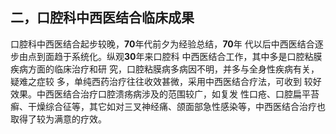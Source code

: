 ##  二，口腔科中西医结合临床成果

  口腔科中西医结合起步较晚，**70**年代前夕为经验总结，**70**年 代以后中西医结合逐步由点到面趋于系统化。纵观**30**年来口腔科 中西医结合工作，其中多是口腔粘膜疾病方面的临床治疗和研  究，口腔粘膜病多病因不明，并多与全身性疾病有关，疑难之症较 多，单纯西药治疗往往收效甚微，采用中西医结合疗法，可收到 较好效果。中西医结合治疗口腔溃疡病涉及的范围较广，如复发  性口疮、口腔扁平苔癣、干燥综合征等，其它如对三叉神经痛、颌面部急性感染等，中西医结合治疗也取得了较为满意的疗效。
